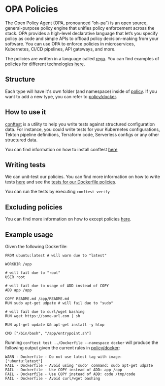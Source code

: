 # OPA Policies
The Open Policy Agent (OPA, pronounced “oh-pa”) is an open source, general-purpose policy engine that unifies policy enforcement across the stack. OPA provides a high-level declarative language that let’s you specify policy as code and simple APIs to offload policy decision-making from your software. You can use OPA to enforce policies in microservices, Kubernetes, CI/CD pipelines, API gateways, and more.

The policies are written in a language called [rego](https://www.openpolicyagent.org/docs/latest/policy-language/). You can find examples of policies for different technologies [here](https://github.com/open-policy-agent/conftest/tree/master/examples).

## Structure
Each type will have it's own folder (and namespace) inside of [policy](policy). If you want to add a new type, you can refer to [policy/docker](policy/docker).

## How to use it
[conftest](https://www.conftest.dev/) is a utility to help you write tests against structured configuration data. For instance, you could write tests for your Kubernetes configurations, Tekton pipeline definitions, Terraform code, Serverless configs or any other structured data.

You can find information on how to install conftest [here](https://www.conftest.dev/install/)

## Writing tests
We can unit-test our policies. You can find more information on how to write tests [here](https://www.openpolicyagent.org/docs/latest/policy-testing/) and see the [tests for our Dockerfile policies](policy/docker/security_test.rego).

You can run the tests by executing `conftest verify`

## Excluding policies
You can find more information on how to except policies [here](https://www.conftest.dev/exceptions/).


## Example usage
Given the following Dockerfile:
```
FROM ubuntu:latest # will warn due to "latest"

WORKDIR /app

# will fail due to "root"
USER root

# will fail due to usage of ADD instead of COPY
ADD app /app 

COPY README.md /app/README.md
RUN sudo apt-get udpate # will fail due to "sudo"

# will fail due to curl/wget bashing
RUN wget https://some-url.com | sh

RUN apt-get update && apt-get install -y htop

CMD ["/bin/bash", "/app/entrypoint.sh"]
```
Running `conftest test ../Dockerfile --namespace docker` will produce the following output given the current rules in [policy/docker](policy/docker):
```
WARN - Dockerfile - Do not use latest tag with image: ["ubuntu:latest"]
FAIL - Dockerfile - Avoid using 'sudo' command: sudo apt-get udpate
FAIL - Dockerfile - Use COPY instead of ADD: app /app
FAIL - Dockerfile - Use COPY instead of ADD: code /tmp/code
FAIL - Dockerfile - Avoid curl/wget bashing
```
